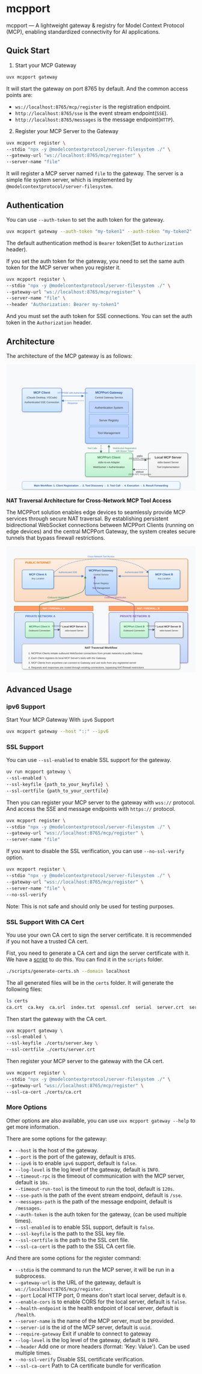 # mcpport

mcpport — A lightweight gateway &amp; registry for Model Context Protocol (MCP), enabling standardized connectivity for AI applications.

## Quick Start

1. Start your MCP Gateway

```bash
uvx mcpport gateway
```

It will start the gateway on port 8765 by default. And the common access points are:

- `ws://localhost:8765/mcp/register` is the registration endpoint.
- `http://localhost:8765/sse` is the event stream endpoint(`SSE`).
- `http://localhost:8765/messages` is the message endpoint(`HTTP`).

2. Register your MCP Server to the Gateway

```bash
uvx mcpport register \
--stdio "npx -y @modelcontextprotocol/server-filesystem ./" \
--gateway-url "ws://localhost:8765/mcp/register" \
--server-name "file"
```

It will register a MCP server named `file` to the gateway. The server is a simple file system server, which is implemented by `@modelcontextprotocol/server-filesystem`.


## Authentication

You can use `--auth-token` to set the auth token for the gateway.

```bash
uvx mcpport gateway --auth-token "my-token1" --auth-token "my-token2"
```

The default authentication method is `Bearer` token(Set to `Authorization` header). 

If you set the auth token for the gateway, you need to set the same auth token for the MCP server when you register it.

```bash
uvx mcpport register \
--stdio "npx -y @modelcontextprotocol/server-filesystem ./" \
--gateway-url "ws://localhost:8765/mcp/register" \
--server-name "file" \
--header "Authorization: Bearer my-token1"
```

And you must set the auth token for SSE connections. You can set the auth token in the `Authorization` header.

## Architecture

The architecture of the MCP gateway is as follows:

![architecture](./asserts/img/mcpport-architecture-svg-improved.svg)

**NAT Traversal Architecture for Cross-Network MCP Tool Access**

The MCPPort solution enables edge devices to seamlessly provide MCP services through secure NAT traversal. By establishing persistent bidirectional WebSocket connections between MCPPort Clients (running on edge devices) and the central MCPPort Gateway, the system creates secure tunnels that bypass firewall restrictions.


![](./asserts/img//mcpport-nat-simplified.svg)


## Advanced Usage

### ipv6 Support

Start Your MCP Gateway With `ipv6` Support

```bash
uvx mcpport gateway --host "::" --ipv6
```

### SSL Support

You can use `--ssl-enabled` to enable SSL support for the gateway.

```bash
uv run mcpport gateway \
--ssl-enabled \
--ssl-keyfile {path_to_your_keyfile} \
--ssl-certfile {path_to_your_certfile}
```

Then you can register your MCP server to the gateway with `wss://` protocol. And access the SSE and message endpoints with `https://` protocol.

```bash
uvx mcpport register \
--stdio "npx -y @modelcontextprotocol/server-filesystem ./" \
--gateway-url "wss://localhost:8765/mcp/register" \
--server-name "file" 
```

If you want to disable the SSL verification, you can use `--no-ssl-verify` option.

```bash
uvx mcpport register \
--stdio "npx -y @modelcontextprotocol/server-filesystem ./" \
--gateway-url "wss://localhost:8765/mcp/register" \
--server-name "file" \
--no-ssl-verify
```
Note: This is not safe and should only be used for testing purposes.

### SSL Support With CA Cert

You use your own CA cert to sign the server certificate. It is recommended if you not have a trusted CA cert.

Fist, you need to generate a CA cert and sign the server certificate with it. We have a [script](https://github.com/fangyinc/mcpport/blob/main/scripts/generate-certs.sh) to do this. You can find it in the `scripts` folder.

```bash
./scripts/generate-certs.sh --domain localhost
```

The all generated files will be in the `certs` folder. It will generate the following files:
```bash
ls certs     
ca.crt  ca.key  ca.srl  index.txt  openssl.cnf  serial  server.crt  server.csr  server.key
```

Then start the gateway with the CA cert.

```bash
uvx mcpport gateway \
--ssl-enabled \
--ssl-keyfile ./certs/server.key \
--ssl-certfile ./certs/server.crt
```

Then register your MCP server to the gateway with the CA cert.

```bash
uvx mcpport register \
--stdio "npx -y @modelcontextprotocol/server-filesystem ./" \
--gateway-url "wss://localhost:8765/mcp/register" \
--ssl-ca-cert ./certs/ca.crt
```

### More Options

Other options are also available, you can use `uvx mcpport gateway --help` to get more information.

There are some options for the gateway:

- `--host` is the host of the gateway.
- `--port` is the port of the gateway, default is `8765`.
- `--ipv6` is to enable `ipv6` support, default is `false`.
- `--log-level` is the log level of the gateway, default is `INFO`.
- `--timeout-rpc` is the timeout of communication with the MCP server, default is `10s`.
- `--timeout-run-tool` is the timeout to run the tool, default is `120s`.
- `--sse-path` is the path of the event stream endpoint, default is `/sse`.
- `--messages-path` is the path of the message endpoint, default is `/messages`.
- `--auth-token` is the auth token for the gateway, (can be used multiple times).
- `--ssl-enabled` is to enable SSL support, default is `false`.
- `--ssl-keyfile` is the path to the SSL key file.
- `--ssl-certfile` is the path to the SSL cert file.
- `--ssl-ca-cert` is the path to the SSL CA cert file.

And there are some options for the register command:

- `--stdio` is the command to run the MCP server, it will be run in a subprocess.
- `--gateway-url` is the URL of the gateway, default is `ws://localhost:8765/mcp/register`.
- `--port` Local HTTP port, 0 means don't start local server, default is `0`.
- `--enable-cors` is to enable CORS for the local server, default is `false`.
- `--health-endpoint` is the health endpoint of local server, default is `/health`.
- `--server-name` is the name of the MCP server, must be provided.
- `--server-id` is the id of the MCP server, default is `uuid`.
- `--require-gateway` Exit if unable to connect to gateway
- `--log-level` is the log level of the gateway, default is `INFO`.
- `--header` Add one or more headers (format: 'Key: Value'). Can be used multiple times.
- `--no-ssl-verify` Disable SSL certificate verification.
- `--ssl-ca-cert` Path to CA certificate bundle for verification